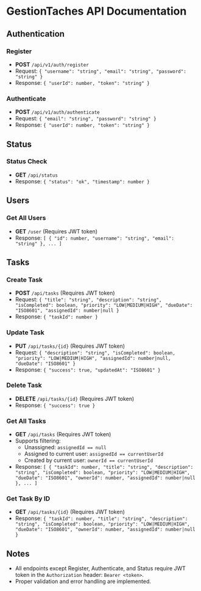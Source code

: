 # GestionTaches API Documentation

## Authentication

### Register
- **POST** `/api/v1/auth/register`
- Request: `{ "username": "string", "email": "string", "password": "string" }`
- Response: `{ "userId": number, "token": "string" }`

### Authenticate
- **POST** `/api/v1/auth/authenticate`
- Request: `{ "email": "string", "password": "string" }`
- Response: `{ "userId": number, "token": "string" }`

## Status

### Status Check
- **GET** `/api/status`
- Response: `{ "status": "ok", "timestamp": number }`

## Users

### Get All Users
- **GET** `/user` (Requires JWT token)
- Response: `[ { "id": number, "username": "string", "email": "string" }, ... ]`

## Tasks

### Create Task
- **POST** `/api/tasks` (Requires JWT token)
- Request: `{ "title": "string", "description": "string", "isCompleted": boolean, "priority": "LOW|MEDIUM|HIGH", "dueDate": "ISO8601", "assignedId": number|null }`
- Response: `{ "taskId": number }`

### Update Task
- **PUT** `/api/tasks/{id}` (Requires JWT token)
- Request: `{ "description": "string", "isCompleted": boolean, "priority": "LOW|MEDIUM|HIGH", "assignedId": number|null, "dueDate": "ISO8601" }`
- Response: `{ "success": true, "updatedAt": "ISO8601" }`

### Delete Task
- **DELETE** `/api/tasks/{id}` (Requires JWT token)
- Response: `{ "success": true }`

### Get All Tasks
- **GET** `/api/tasks` (Requires JWT token)
- Supports filtering:
  - Unassigned: `assignedId == null`
  - Assigned to current user: `assignedId == currentUserId`
  - Created by current user: `ownerId == currentUserId`
- Response: `[ { "taskId": number, "title": "string", "description": "string", "isCompleted": boolean, "priority": "LOW|MEDIUM|HIGH", "dueDate": "ISO8601", "ownerId": number, "assignedId": number|null }, ... ]`

### Get Task By ID
- **GET** `/api/tasks/{id}` (Requires JWT token)
- Response: `{ "taskId": number, "title": "string", "description": "string", "isCompleted": boolean, "priority": "LOW|MEDIUM|HIGH", "dueDate": "ISO8601", "ownerId": number, "assignedId": number|null }`

## Notes
- All endpoints except Register, Authenticate, and Status require JWT token in the `Authorization` header: `Bearer <token>`.
- Proper validation and error handling are implemented.
